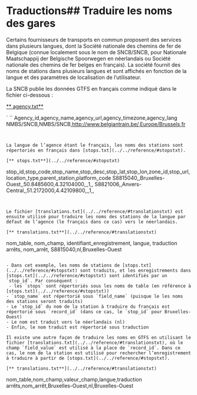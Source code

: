 # Traductions## Traduire les noms des gares 
 
 Certains fournisseurs de transports en commun proposent des services dans plusieurs langues, dont la Société nationale des chemins de fer de Belgique (connue localement sous le nom de SNCB/SNCB, pour Nationale Maatschappij der Belgische Spoorwegen en néerlandais ou Société nationale des chemins de fer belges en français). La société fournit des noms de stations dans plusieurs langues et sont affichés en fonction de la langue et des paramètres de localisation de l’utilisateur. 
 
 La SNCB publie les données GTFS en français comme indiqué dans le fichier ci-dessous : 
 
 [** agency.txt**](../../reference/#agencytxt) 
 
 ` `` 
 Agency_id,agency_name,agency_url,agency_timezone,agency_lang 
 NMBS/SNCB,NMBS/SNCB,http://www.belgiantrain.be/,Europe/Brussels,fr ​​
 ``` 
 
 
 La langue de l’agence étant le français, les noms des stations sont répertoriés en français dans [stops.txt](../../reference/#stopstxt). 
 
 [** stops.txt**](../../reference/#stopstxt) 
 
 ``` 
 stop_id,stop_code,stop_name,stop_desc,stop_lat,stop_lon,zone_id,stop_url, location_type,parent_station,platform_code 
 S8815040,,Bruxelles-Ouest,,50.8485600,4.32104000,,,1,, 
 S8821006,,Anvers-Central,,51.2172000,4.42109800,,,1,, 
 ``` 
 
 
 Le fichier [translations.txt](../../reference/#translationstxt) est ensuite utilisé pour traduire les noms des stations de la langue par défaut de l’agence (le français dans ce cas) vers le néerlandais. 
 
 [** translations.txt**](../../reference/#translationstxt) 
 
 ``` 
 nom_table, nom_champ, identifiant_enregistrement, langue, traduction 
 arrêts, nom_arrêt, S8815040,nl,Bruxelles-Ouest 
 ``` 
 
 - Dans cet exemple, les noms de stations de [stops.txt](../../reference/#stopstxt) sont traduits, et les enregistrements dans [stops.txt](../../reference/#stopstxt) sont identifiés par un `stop_id`. Par conséquent : 
 - les `stops` sont répertoriés sous les noms de table (en référence à [stops.txt](../../reference/#stopstxt)) 
 - `stop_name` est répertorié sous `field_name` (puisque le les noms des stations seront traduits) 
 - Le `stop_id` du nom de la station à traduire du français est répertorié sous `record_id` (dans ce cas, le `stop_id` pour Bruxelles-Ouest) 
 - Le nom est traduit vers le néerlandais (nl) 
 - Enfin, le nom traduit est répertorié sous traduction 
 
 Il existe une autre façon de traduire les noms en GTFS en utilisant le fichier [translations.txt](../../reference/#translationstxt), où le champ `field_value` est utilisé à la place de `record_id`. Dans ce cas, le nom de la station est utilisé pour rechercher l’enregistrement à traduire à partir de [stops.txt](../../reference/#stopstxt). 
 
 [** translations.txt**](../../reference/#translationstxt) 
 
 ``` 
 nom_table,nom_champ,valeur_champ,langue,traduction 
 arrêts,nom_arrêt,Bruxelles-Ouest,nl,Bruxelles-Ouest 
 ``` 
 
